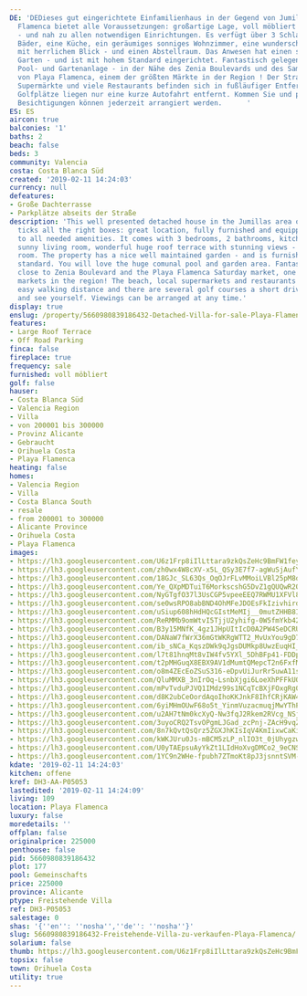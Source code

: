 ```yaml
---
DE: 'DEDieses gut eingerichtete Einfamilienhaus in der Gegend von Jumillas in Playa
  Flamenca bietet alle Voraussetzungen: großartige Lage, voll möbliert und ausgestattet
  - und nah zu allen notwendigen Einrichtungen. Es verfügt über 3 Schlafzimmer, 2
  Bäder, eine Küche, ein geräumiges sonniges Wohnzimmer, eine wunderschöne große Dachterrasse
  mit herrlichem Blick - und einen Abstellraum. Das Anwesen hat einen schönen gepflegten
  Garten - und ist mit hohem Standard eingerichtet. Fantastisch gelegen, mit grosser
  Pool- und Gartenanlage - in der Nähe des Zenia Boulevards und des Samstagsmarkts
  von Playa Flamenca, einem der größten Märkte in der Region ! Der Strand, etliche
  Supermärkte und viele Restaurants befinden sich in fußläufiger Entfernung. Mehrere
  Golfplätze liegen nur eine kurze Autofahrt entfernt. Kommen Sie und prüfen Sie selbst.
  Besichtigungen können jederzeit arrangiert werden.      '
ES: ES
aircon: true
balconies: '1'
baths: 2
beach: false
beds: 3
community: Valencia
costa: Costa Blanca Süd
created: '2019-02-11 14:24:03'
currency: null
defeatures:
- Große Dachterrasse
- Parkplätze abseits der Straße
description: 'This well presented detached house in the Jumillas area of Playa Flamenca
  ticks all the right boxes: great location, fully furnished and equipped - and close
  to all needed amenities. It comes with 3 bedrooms, 2 bathrooms, kitchen, spacious
  sunny living room, wonderful huge roof terrace with stunning views - and some storage
  room. The property has a nice well maintained garden - and is furnished to a high
  standard. You will love the huge comunal pool and garden area. Fantastically located,
  close to Zenia Boulevard and the Playa Flamenca Saturday market, one of the biggest
  markets in the region! The beach, local supermarkets and restaurants are all within
  easy walking distance and there are several golf courses a short drive away. Come
  and see yourself. Viewings can be arranged at any time.'
display: true
enslug: /property/5660980839186432-Detached-Villa-for-sale-Playa-Flamenca/
features:
- Large Roof Terrace
- Off Road Parking
finca: false
fireplace: true
frequency: sale
furnished: voll möbliert
golf: false
hauser:
- Costa Blanca Süd
- Valencia Region
- Villa
- von 200001 bis 300000
- Provinz Alicante
- Gebraucht
- Orihuela Costa
- Playa Flamenca
heating: false
homes:
- Valencia Region
- Villa
- Costa Blanca South
- resale
- from 200001 to 300000
- Alicante Province
- Orihuela Costa
- Playa Flamenca
images:
- https://lh3.googleusercontent.com/U6z1Frp8iIlLttara9zkQsZeHc9BmFW1feymLne1FnWUuzGHKk6A4mQp7Um839SHVcJcBS4s5eWvAuV7tJ8=w640-rj-e30-l100
- https://lh3.googleusercontent.com/zh0wx4W8cXV-x5L_QSy3E7f7-agWuSjAufYqaGpLkIgmdOLK0_eJWzoIA6N-C0mXIlQ8kyexQLB_WjhkjTM76g=w640-rj-e30-l100
- https://lh3.googleusercontent.com/18GJc_SL63Qs_OqOJrFLvMMoiLVBl25pM8d48Aez1wxIvD3dEn19YHyDGi8ijiuwxfi20GyfKg1FVQUnBb0X=w640-rj-e30-l100
- https://lh3.googleusercontent.com/Ye_QXpMDTuiT6MorkscshG5DvZ1gQUQwR2QSuYm9aJP47xhiqauxpEJdww-0gsFv-UU9N0GcrXJ_IkEnLjg6=w640-rj-e30-l100
- https://lh3.googleusercontent.com/NyGTgfO37l3UsCGP5vpeeEEQ7RWMU1XFVl8iEXxLIxRxp8FykZbEtHs95f_ErJgNEoh61BcceY_v4Qkb7DQE4Q=w640-rj-e30-l100
- https://lh3.googleusercontent.com/se0wsRPO8abBND4OhMFeJDOEsFkIzivhirdq0e90Ln5CLhcb8n39wjJQcSr9xQ7Hfg5zbsw2aIOPXhzpwzWo=w640-rj-e30-l100
- https://lh3.googleusercontent.com/uSiup608hHdHQcGIstMeMIj__0mutZHHB8IRYyomUfKB_7e1RjJBxSWKFp4rtiqEo_jPB3ABeYmxP2zkR8-o=w640-rj-e30-l100
- https://lh3.googleusercontent.com/ReRMMb9omWtvI5TjjU2yhifg-0W5fmYkb42LE-KlT0kpPWmtGdp10Jrq9JM5u6TIvb_6IJ0770DaJKHaYu5d=w640-rj-e30-l100
- https://lh3.googleusercontent.com/B3y15MNfK_4gz1JHpUItIcD0A2PW4SeDCRULD6N21ULf_j9YfdoJhZsiuxUjwpRErAoMGanNZtr2DAT8YbxG=w640-rj-e30-l100
- https://lh3.googleusercontent.com/DANaW7fWrX36mGtWKRgWTT2_MvUxYou9gD7u_AIYEh-hwObwMhuTOLXOaWP16NJ7YQjPzaokp1S1nMSwuAzo=w640-rj-e30-l100
- https://lh3.googleusercontent.com/ib_sNCa_KqszDWk9qJgsDUMkp8UwzEuqHI_xIcZB9f7VECIccqZCX6G2ymg-4xDRfPCFhSpHPeuzlENPkiI=w640-rj-e30-l100
- https://lh3.googleusercontent.com/l7t81hnqMt8vIW4fv5YXl_5DhBFp41-FDDpeDYmAcBVouYRY4x7f5Xehyp4A8EyBy_BbVKz8ChntROkPhsrF=w640-rj-e30-l100
- https://lh3.googleusercontent.com/t2pMHGuqX8EBX9AV1dMumtQMepcT2n6FxfMRMttbwoU2IGY6ebW_Uj6kZuBYTYjGYniGwKJYSm-J6vcds3GW9g=w640-rj-e30-l100
- https://lh3.googleusercontent.com/o8m4ZEcEoZSuS316-eDpvUiJurRr5uwA11sGqdPVvBu6W2IjnUQQW930RlwL_dHNtGa7fXEUEX3kYAuv7Xo=w640-rj-e30-l100
- https://lh3.googleusercontent.com/QluMMXB_3nIrOq-LsnbXjgi6LoeXhPFFkUQiM2C2_FVCWmieKDKLKARWAm4_l-AQhrSkKG6wId3WQrvHHtU=w640-rj-e30-l100
- https://lh3.googleusercontent.com/mPvTvduPJVQ1IMdz99s1NCqTcBXjFOxgRg0NuPYCO4Xj4tsffncx1tgUv2XD0funfViSeHq7rOBLswl5quE=w640-rj-e30-l100
- https://lh3.googleusercontent.com/d8K2ubCeOordAqoIhoKKJnkF8IhfCRjKAW4Nq0qGa3a5nv8TOeRUAphz9U4QEDx98phtP9GvEf-e8gjY3mmkdQ=w640-rj-e30-l100
- https://lh3.googleusercontent.com/6yiMHmOUwF68o5t_YinmVuzacmuqjMwYThPM_33WTMPZPZBtyLE2EHitrthu-EKAgkF7e14mAJk6XTZ3cQ=w640-rj-e30-l100
- https://lh3.googleusercontent.com/u2AH7tNm0kcXyQ-Nw3fqJ2Rkem2RVcg_NSjDE0S62Muhso9Zu3eJ9Cs8JjNR-StB9_eGu7kbcPhpkZ0ZhD8=w640-rj-e30-l100
- https://lh3.googleusercontent.com/3uyoCRQ2TsvOPgmLJGad_zcPnj-ZAcH9vqZBa4FGP51_Kpnw9lt-FeoyeFCFucd5YyT77HY8dDy_XH68ch-M=w640-rj-e30-l100
- https://lh3.googleusercontent.com/8n7kQvtQsQrz5ZGXJhKIsIqV4KmIixwCaKiEB-CNBurs1d9WAhTNa7HMY1WlBWbwG0rCfHWqkwL5_BGHUPJ-Xw=w640-rj-e30-l100
- https://lh3.googleusercontent.com/kWKJUru0Js-mBCM5zLP_nlIO3t_0jUhygzw_sUmSfeV1qwyvz2dmtw-e9K8Y1Cm9T7AefzlGe3WtwNLiKQfM9A=w640-rj-e30-l100
- https://lh3.googleusercontent.com/U0yTAEpsuAyYkZt1LIdHoXvgDMCo2_9eCNSfg6tTB3RifSYtCOfKCIv8gH4kFyg7lHuUTHWyNLMhUtELHeDazQ=w640-rj-e30-l100
- https://lh3.googleusercontent.com/1YC9n2WHe-fpubh7ZTmoKt8pJ3jsnntSVM-oozYPYKrDcus_5urClU35S4KERtxUGFiY_nLmP7M5M5I8nVMqRg=w640-rj-e30-l100
kdate: '2019-02-11 14:24:03'
kitchen: offene
kref: DH3-AA-P05053
lastedited: '2019-02-11 14:24:09'
living: 109
location: Playa Flamenca
luxury: false
moredetails: ''
offplan: false
originalprice: 225000
penthouse: false
pid: 5660980839186432
plot: 177
pool: Gemeinschafts
price: 225000
province: Alicante
ptype: Freistehende Villa
ref: DH3-P05053
salestage: 0
shas: '{''en'': ''nosha'',''de'': ''nosha''}'
slug: 5660980839186432-Freistehende-Villa-zu-verkaufen-Playa-Flamenca/
solarium: false
thumb: https://lh3.googleusercontent.com/U6z1Frp8iIlLttara9zkQsZeHc9BmFW1feymLne1FnWUuzGHKk6A4mQp7Um839SHVcJcBS4s5eWvAuV7tJ8=w400-h240-n-rj-e30-l100
topsix: false
town: Orihuela Costa
utility: true
---
```

